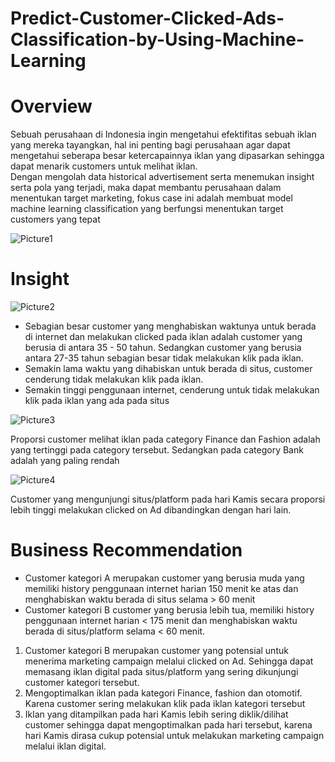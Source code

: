 # Predict-Customer-Clicked-Ads-Classification-by-Using-Machine-Learning

# Overview

Sebuah perusahaan di Indonesia ingin mengetahui efektifitas sebuah iklan yang mereka tayangkan, hal ini penting bagi perusahaan agar dapat mengetahui seberapa besar ketercapainnya iklan yang dipasarkan sehingga dapat menarik customers untuk melihat iklan. \
Dengan mengolah data historical advertisement serta menemukan insight serta pola yang terjadi, maka dapat membantu perusahaan dalam menentukan target marketing, fokus case ini adalah membuat model machine learning classification yang berfungsi menentukan target customers yang tepat

![Picture1](https://user-images.githubusercontent.com/114457985/210919426-b960e180-417b-487f-8542-c0862ac3460e.jpg)


# Insight 

![Picture2](https://user-images.githubusercontent.com/114457985/211176556-bc174141-0447-494c-9f30-023c1800d1b5.jpg)

- Sebagian besar customer yang menghabiskan waktunya untuk berada di internet dan melakukan clicked pada iklan adalah customer yang berusia di antara 35 - 50 tahun. Sedangkan customer yang berusia antara 27-35 tahun sebagian besar tidak melakukan klik pada iklan. 
- Semakin lama waktu yang dihabiskan untuk berada di situs, customer cenderung tidak melakukan klik pada iklan.
- Semakin tinggi penggunaan internet, cenderung untuk tidak melakukan klik pada iklan yang ada pada situs 

![Picture3](https://user-images.githubusercontent.com/114457985/211176595-7cacc624-6bc7-498b-a37e-78c5e6d6f550.jpg)

Proporsi customer melihat iklan pada category Finance dan Fashion adalah yang tertinggi pada category tersebut. Sedangkan pada category Bank adalah yang paling rendah

![Picture4](https://user-images.githubusercontent.com/114457985/211176614-68633657-5c1b-45bc-b099-f7dc8cc47590.jpg)

Customer yang mengunjungi situs/platform pada hari Kamis secara proporsi lebih tinggi melakukan clicked on Ad dibandingkan dengan hari lain.

# Business Recommendation

- Customer kategori A merupakan customer yang berusia muda yang memiliki history penggunaan internet harian 150 menit ke atas dan menghabiskan waktu berada di situs selama > 60 menit
- Customer kategori B customer yang berusia lebih tua, memiliki history penggunaan internet harian < 175 menit dan menghabiskan waktu berada di situs/platform selama < 60 menit. 

1. Customer kategori B merupakan customer yang potensial untuk menerima marketing campaign melalui clicked on Ad. Sehingga dapat memasang iklan digital pada situs/platform yang sering dikunjungi customer kategori tersebut. 
2. Mengoptimalkan iklan pada kategori Finance, fashion dan otomotif. Karena customer sering melakukan klik pada iklan kategori tersebut
3. Iklan yang ditampilkan pada hari Kamis lebih sering diklik/dilihat customer sehingga dapat mengoptimalkan pada hari tersebut, karena hari Kamis dirasa cukup potensial untuk melakukan marketing campaign melalui iklan digital.
